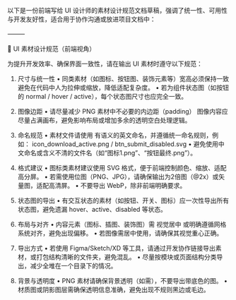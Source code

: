以下是一份前端写给 UI 设计师的素材设计规范文档草稿，强调了统一性、可用性与开发友好性，适合用于协作沟通或放进项目文档中：

⸻

🎨 UI 素材设计规范（前端视角）

为提升开发效率、确保界面一致性，请在输出 UI 素材时遵守以下规范：

1. 尺寸与统一性
	•	同类素材（如图标、按钮图、装饰元素等）宽高必须保持一致
避免在代码中人为拉伸或缩放，降低适配复杂度。
	•	若为组件状态图（如按钮的 normal / hover / active），每个状态图尺寸也应完全一致。

2. 图像边距
	•	请尽量减少 PNG 素材中不必要的内边距（padding）
图像内容应尽量占满画布，避免影响布局或增加多余的透明空白处理逻辑。

3. 命名规范
	•	素材文件请使用 有语义的英文命名，并遵循统一命名规则，例如：
icon_download_active.png / btn_submit_disabled.svg
	•	避免使用中文命名或含义不清的文件名（如“图标1.png”、“按钮最终.png”）。

4. 格式建议
	•	图标类素材建议使用 SVG 格式，便于前端控制颜色、缩放、适配高分屏。
	•	若需使用位图（PNG、JPG），请确保输出为2倍图（@2x）或矢量图，适配高清屏。
	•	不要导出 WebP，除非前端明确要求。

5. 状态图的导出
	•	有交互状态的素材（如按钮、开关、图标）应一次性导出所有状态图，避免遗漏 hover、active、disabled 等状态。

6. 布局与对齐
	•	内容元素（图标、插图、装饰图）需 视觉居中 或明确遵循网格系统对齐，避免出现偏移。
	•	若图像需居中使用，请确保其视觉重心正确。

7. 导出方式
	•	若使用 Figma/Sketch/XD 等工具，请通过开发协作链接导出素材，或打包结构清晰的文件夹，避免混乱。
	•	尽量按模块或页面结构分类导出，减少全堆在一个目录下的情况。

8. 背景与透明度
	•	PNG 素材请确保背景透明（如需），不要导出带底色的图。
	•	材质图或阴影图层需确保透明信息准确，避免出现不规则黑边或毛边。

